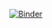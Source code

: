 [![Binder](https://mybinder.org/badge_logo.svg)](https://mybinder.org/v2/gh/anders-w-rasmussen/binder_widgets/main?urlpath=voila/render/math_comment_gen.ipynb)
